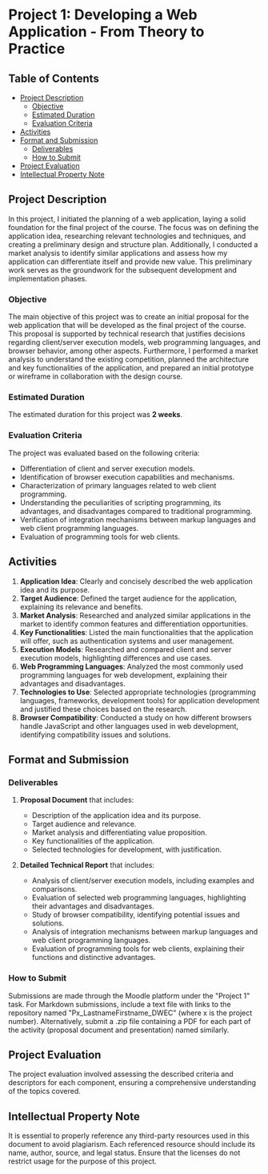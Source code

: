 
# Project 1: Developing a Web Application - From Theory to Practice

## Table of Contents

- [Project Description](#project-description)
    - [Objective](#objective)
    - [Estimated Duration](#estimated-duration)
    - [Evaluation Criteria](#evaluation-criteria)
- [Activities](#activities)
- [Format and Submission](#format-and-submission)
    - [Deliverables](#deliverables)
    - [How to Submit](#how-to-submit)
- [Project Evaluation](#project-evaluation)
- [Intellectual Property Note](#intellectual-property-note)

## Project Description

In this project, I initiated the planning of a web application, laying a solid foundation for the final project of the course. The focus was on defining the application idea, researching relevant technologies and techniques, and creating a preliminary design and structure plan. Additionally, I conducted a market analysis to identify similar applications and assess how my application can differentiate itself and provide new value. This preliminary work serves as the groundwork for the subsequent development and implementation phases.

### Objective

The main objective of this project was to create an initial proposal for the web application that will be developed as the final project of the course. This proposal is supported by technical research that justifies decisions regarding client/server execution models, web programming languages, and browser behavior, among other aspects. Furthermore, I performed a market analysis to understand the existing competition, planned the architecture and key functionalities of the application, and prepared an initial prototype or wireframe in collaboration with the design course.

### Estimated Duration

The estimated duration for this project was **2 weeks**.

### Evaluation Criteria

The project was evaluated based on the following criteria:
- Differentiation of client and server execution models.
- Identification of browser execution capabilities and mechanisms.
- Characterization of primary languages related to web client programming.
- Understanding the peculiarities of scripting programming, its advantages, and disadvantages compared to traditional programming.
- Verification of integration mechanisms between markup languages and web client programming languages.
- Evaluation of programming tools for web clients.

## Activities

1. **Application Idea**: Clearly and concisely described the web application idea and its purpose.
2. **Target Audience**: Defined the target audience for the application, explaining its relevance and benefits.
3. **Market Analysis**: Researched and analyzed similar applications in the market to identify common features and differentiation opportunities.
4. **Key Functionalities**: Listed the main functionalities that the application will offer, such as authentication systems and user management.
5. **Execution Models**: Researched and compared client and server execution models, highlighting differences and use cases.
6. **Web Programming Languages**: Analyzed the most commonly used programming languages for web development, explaining their advantages and disadvantages.
7. **Technologies to Use**: Selected appropriate technologies (programming languages, frameworks, development tools) for application development and justified these choices based on the research.
8. **Browser Compatibility**: Conducted a study on how different browsers handle JavaScript and other languages used in web development, identifying compatibility issues and solutions.

## Format and Submission

### Deliverables

1. **Proposal Document** that includes:
    - Description of the application idea and its purpose.
    - Target audience and relevance.
    - Market analysis and differentiating value proposition.
    - Key functionalities of the application.
    - Selected technologies for development, with justification.

2. **Detailed Technical Report** that includes:
    - Analysis of client/server execution models, including examples and comparisons.
    - Evaluation of selected web programming languages, highlighting their advantages and disadvantages.
    - Study of browser compatibility, identifying potential issues and solutions.
    - Analysis of integration mechanisms between markup languages and web client programming languages.
    - Evaluation of programming tools for web clients, explaining their functions and distinctive advantages.

### How to Submit

Submissions are made through the Moodle platform under the "Project 1" task. For Markdown submissions, include a text file with links to the repository named "Px_LastnameFirstname_DWEC" (where x is the project number). Alternatively, submit a .zip file containing a PDF for each part of the activity (proposal document and presentation) named similarly.

## Project Evaluation

The project evaluation involved assessing the described criteria and descriptors for each component, ensuring a comprehensive understanding of the topics covered.

## Intellectual Property Note

It is essential to properly reference any third-party resources used in this document to avoid plagiarism. Each referenced resource should include its name, author, source, and legal status. Ensure that the licenses do not restrict usage for the purpose of this project.

